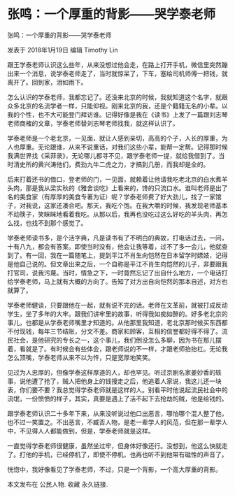 # 张鸣：一个厚重的背影——哭学泰老师

张鸣：一个厚重的背影——哭学泰老师

发表于 2018年1月19日 编辑 Timothy Lin

跟王学泰老师认识这么些年，从来没想过他会走，在路上打开手机，微信里突然蹦出来一个消息，说学泰老师走了，当时就惊呆了，下车，塞给司机师傅一把钱，就离开了。回到家，泪如雨下。

怎么认识的学泰老师，我都忘记了。还没来北京的时候，我就知道这个名字，就跟众多北京的名流学者一样，只能仰视。刚来北京的我，还是个籍籍无名的小辈。以我的个性，也不大可能登门拜访谁。记得好像是我在《读书》上发了一篇跟刘志琴老师商榷的文章，学泰老师替刘志琴老师找我，就这样认识了。

学泰老师是一个老北京，一见面，就让人感到亲切，高高的个子，人长的厚重，为人也厚重。无论跟谁，从来不说重话，对我们这些小辈，能帮一定帮。记得那时候我满世界找《采菲录》，无论哪儿都寻不见，跟学泰老师一提，就给我借到了。当时清史所的黄兴涛他们，费劲九牛二虎之力，才搞到几册，而我却是全的。

后来打着还书的借口，登老师的门，一见面，就赖着让他请我吃老北京的白水煮羊头肉，那是我从梁实秋的《雅舍谈吃》上看来的，馋的只流口水。谁叫老师是出了名的美食家（有厚厚的美食专著为证）呢？学泰老师费了好大劲儿，找了一家馆子，对我说，这家还凑合吧。那天，我吃个饱。在我大嚼的时候，我发现老师基本不动筷子，笑眯眯地看着我吃。从那以后，我再也没吃过这么好吃的羊头肉，再怎么找，也找不到那个感觉了。

学泰老师读书多，是个活字典，凡是读书有了不明白的典故，打电话过去，一问，十有八九，都会有答案。即使当时没有，他会让我等着，过不了多一会儿，他就查到了。有一回，我在一篇随笔上，提到平江不肖生向恺然在日本留学时嫖妓，记得是他自己说的。但文章出来之后，一个自称是平江不肖生向恺然的儿子，非要跟我打官司，说我污蔑。当时，情急之下，一时竟然忘记了出自什么地方，一个电话打给学泰老师，马上就有大概的方向了。告知了对方出自向恺然的那本自述，对方也就算了。

学泰老师健谈，只要跟他在一起，就有说不完的话。老师在文革前，就被打成反动学生，坐了多年的大牢。跟我们讲牢里的故事，听得我如痴如醉的。好多老北京的事儿，也都是从学泰老师嘴里才知道的。从他那里我知道，老北京那时候买东西都不付现钱，每年三节结账，分文不差。商家和顾客，互相的信誉都好得不得了。流民社会，是他研究的专长之一，这个事儿，我们倒没怎么多聊，因为书在那儿摆着，看就是了。有时候会有些体会，跟老师说的不一样，才跟老师抬抬杠。无论我怎么顶嘴，学泰老师从来不以为忤，只是宽厚地笑笑。

见过为人忠厚的，但像学泰这样厚道的人，却也罕见。听过京剧名家姜妙香的轶事，说他遭了抢了，贼人把他身上的钱搜走之后，他追着人家说，我这儿还一块表，你们要不要？我总觉得学泰老师就是这样的人。别看平时他说起流民社会中的流氓，一份愤愤的样子，其实，真要是遇上了活不起下去抢劫的贼，他是给钱的。

跟学泰老师认识二十多年下来，从来没听说过他口出恶言，哪怕哪个混人整了他，也不过一笑置之。不出恶言，不臧否人物，是老一辈学人的风范，但在那一辈学人中，不见得人人都能做到，但是，学泰老师就是这样。

一直觉得学泰老师很健康，虽然坐过牢，但身体好像还行。没想到，他这么快就走了。打他的手机，已经停机了，即使不停机，也再也听不到他带有磁性的声音了。

恍惚中，我好像看见了学泰老师，不过，只是一个背影，一个高大厚重的背影。

本文发布在 公民人物. 收藏 永久链接.